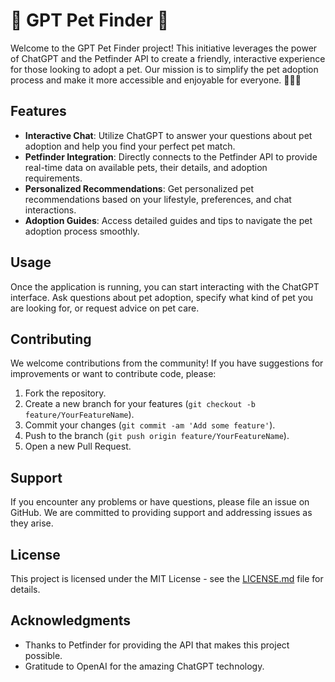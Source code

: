 # 🐾 GPT Pet Finder 🐾

Welcome to the GPT Pet Finder project! This initiative leverages the power of ChatGPT and the Petfinder API to create a friendly, interactive experience for those looking to adopt a pet. Our mission is to simplify the pet adoption process and make it more accessible and enjoyable for everyone. 🏡🐶🐱

## Features

- **Interactive Chat**: Utilize ChatGPT to answer your questions about pet adoption and help you find your perfect pet match.
- **Petfinder Integration**: Directly connects to the Petfinder API to provide real-time data on available pets, their details, and adoption requirements.
- **Personalized Recommendations**: Get personalized pet recommendations based on your lifestyle, preferences, and chat interactions.
- **Adoption Guides**: Access detailed guides and tips to navigate the pet adoption process smoothly.

## Usage

Once the application is running, you can start interacting with the ChatGPT interface. Ask questions about pet adoption, specify what kind of pet you are looking for, or request advice on pet care.

## Contributing

We welcome contributions from the community! If you have suggestions for improvements or want to contribute code, please:

1. Fork the repository.
2. Create a new branch for your features (`git checkout -b feature/YourFeatureName`).
3. Commit your changes (`git commit -am 'Add some feature'`).
4. Push to the branch (`git push origin feature/YourFeatureName`).
5. Open a new Pull Request.

## Support

If you encounter any problems or have questions, please file an issue on GitHub. We are committed to providing support and addressing issues as they arise.

## License

This project is licensed under the MIT License - see the [LICENSE.md](LICENSE) file for details.

## Acknowledgments

- Thanks to Petfinder for providing the API that makes this project possible.
- Gratitude to OpenAI for the amazing ChatGPT technology.
